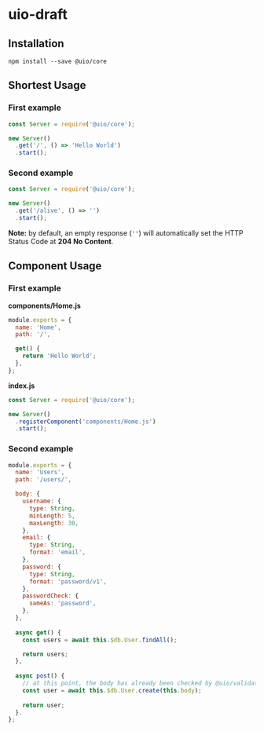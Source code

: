 # uio-draft

## Installation

```
npm install --save @uio/core
```

## Shortest Usage

### First example 

``` javascript
const Server = require('@uio/core');

new Server()
  .get('/', () => 'Hello World')
  .start();
```

### Second example 

``` javascript
const Server = require('@uio/core');

new Server()
  .get('/alive', () => '')
  .start();
```

**Note:** by default, an empty response (`''`) will automatically set the HTTP Status Code at **204 No Content**.

## Component Usage

### First example

**components/Home.js**
``` javascript
module.exports = {
  name: 'Home',
  path: '/',

  get() {
    return 'Hello World';
  },
};
```

**index.js**
``` javascript
const Server = require('@uio/core');

new Server()
  .registerComponent('components/Home.js')
  .start();
```

### Second example

``` javascript
module.exports = {
  name: 'Users',
  path: '/users/',

  body: {
    username: {
      type: String,
      minLength: 5,
      maxLength: 30,
    },
    email: {
      type: String,
      format: 'email',
    },
    password: {
      type: String,
      format: 'password/v1',
    },
    passwordCheck: {
      sameAs: 'password',
    },
  },
  
  async get() {    
    const users = await this.$db.User.findAll();

    return users;
  },
  
  async post() {
    // at this point, the body has already been checked by @uio/validator
    const user = await this.$db.User.create(this.body);
 
    return user;
  }.
};
```
